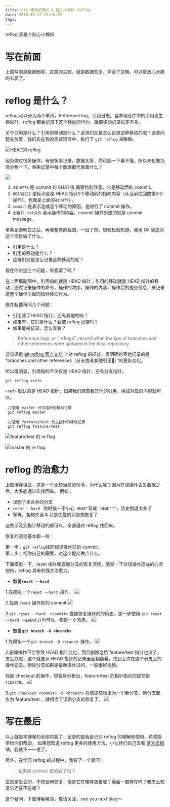 ```yaml
---
title: Git-移动记录仪 & 贴心小棉袄 reflog
date: 2018-03-12 23:15:07
tags:
---
```


reflog 真是个贴心小棉袄
<!--more-->

# 写在前面

上篇写的是数据删除，这篇的主题，就是数据恢复。学会了这俩，可以更放心大胆的去耍了。

# reflog 是什么？

reflog,可以分为两个单词，Reference log，引用日志。当本地仓库中的引用发生移动时，reflog 都会记录下这个移动的行为，跟部移动记录仪差不多。

关于引用是什么？引用的移动是什么？这哥们又是怎么记录这种移动的呢？这些问题先放着，我们先在我的测试项目中，执行下 `git reflog` 来瞅瞅。

![HEAD的 reflog](http://oriwplcze.bkt.clouddn.com/3ab4a43030d044c8a8689a86b601d271.png)

因为做过很多操作，有很多条记录，数据太多，你可能一下看不懂，所以来化繁为简分析一下，单条记录中每个数据都代表着什么？

![](http://oriwplcze.bkt.clouddn.com/695448407a69cfea6916a1ef83b8f65a.png)

1. `41b9778` 是 commit 的 SHA1 值,需要特别注意，它是移动后的 commit。
2. `HEAD@{2}` 是标识这是 HEAD 指针2个移动前的指向内容（从当前往回数第3个操作），也就是上面的`41b9778` 。
3. `commit` 是表示造成这个移动的原因，是进行了 commit 操作。
4. `创建11.txt文件` 表示操作的内容，commit 操作对应的就是 commit message。

单条记录明白之后，再看整体的截图，一目了然。很轻松就知道，我用 Git 到底对这个项目做了什么。

- 引用是什么？
- 引用的移动是什么？
- 这哥们又是怎么记录这种移动的呢？

现在你对这三个问题，有答案了吗？

在上面那副图中，引用指的就是 HEAD 指针；引用的移动就是 HEAD 指针的移动；通过记录操作的命令，操作的次序，操作的内容，操作后的提交信息，来记录这整个操作引起的指针移动行为。

现在我要再问几个问题：
- 引用除了HEAD 指针，还有其他的吗？
- 如果有，它们是什么？会被 reflog 记录吗？
- 如果能被记录，怎么查看？

> Reference logs, or "reflogs", record when the tips of branches and other references were updated in the local repository.

这句话是 [git-reflog 官方文档](https://git-scm.com/docs/git-reflog) 上对 reflog 的描述，很明确的表达记录的是 “branches and other references（分支或者其他引用）”的更新变化。

所以很明显，引用指的不仅仅是 HEAD 指针，还有分支指针。

```
git reflog <ref>

```
 `<ref>` 默认的是 HEAD 指针，如果我们想查看其他的引用，换成对应的内容就可以。


```
 //查看 master 分支指针的移动记录
 git reflog master

 //查看 feature/test 分支指针的移动记录
 git reflog feature/test
```


![feature/test 的 re flog](http://oriwplcze.bkt.clouddn.com/3364f839284078b340e69e84af81209a.png)

![master 的 re flog](http://oriwplcze.bkt.clouddn.com/1fee4f3118e50a25c3c13ebf28171ea8.png)


# reflog 的治愈力

上篇博客讲过，这是一个比较治愈的命令，为什么呢？因为在误操作丢失数据之后，大多能通过它找回来。
例如：
- 误删了未合并的分支
- `reset --hard ` 的时候一不小心` HEAD^`写成 ` HEAD^^^`，历史倒退太多了
- 等等，各种失误 & 只是任性的只是想恢复了

这些涉及到指针移动的都可以，全部通过 reflog 找回来。

恢复的流程基本都一样：

第一步：`git reflog`找回错误操作前的 commit。   
第二步：视你自己的需要，对这个提交做点什么。

下面模拟一下，reset 操作和误删分支的恢复流程，感受一下对误操作造成的心灵创伤，reflog 具有的强大治愈力。

- **恢复`reset --hard `**

1.先模拟一个`reset --hard `操作。
![](http://oriwplcze.bkt.clouddn.com/e6799f4cdea46f40017618e7801336e7.png)

2.找到 `reset` 操作前的 commit
![](http://oriwplcze.bkt.clouddn.com/75a5472eb7af18c62236c66fa282e899.png)

3.`git reset --hard  <commit>` 直接恢复操作前的历史。这一步使用 `git reset --hard  HEAD@{1}`也可以，都是一个意思。
![](http://oriwplcze.bkt.clouddn.com/35dd19b2cdcc0bd6af6ee9e94aa37b2c.png)


- **恢复`git branch -D <branch>`**


1.先模拟一个`git branch -D <branch `操作。
![](http://oriwplcze.bkt.clouddn.com/528915ac59d7c49abe344f137da7fe18.png)

2.删除操作不会导致 HEAD 指针变化，而且删除之后  feature/test 指针也没了，怎么办呢，这个就要从 HEAD 指针的记录里面翻翻看，找到上次在这个分支上的操作记录。删除分支如果是最新操作过的，一般很好找到。

找到 checkout 的操作，很容易分析出，feature/test 的指针指向的提交是 `41b9778`。
![](http://oriwplcze.bkt.clouddn.com/40d5389362a84341d091c31cb6b43f24.png)

3.`git checkout <commit> -b <branch>` 将该提交检出为一个新分支，新分支起名为 feature/test ，就相当于误删分支的恢复了。
![](http://oriwplcze.bkt.clouddn.com/dfe3f32d08cc59163db566b9eb8b4b34.png)


# 写在最后

以上就是本博客的全部内容了，记录的是我自己对 reflog 的理解和使用，希望能带给你们帮助， 如果想知道 reflog 更多的使用方法，小伙伴们自己去看 [官方文档](https://git-scm.com/docs/git-reflog) 呐，我就不一一说了。

另外，在学习 reflog 的过程中，我有了一个疑问：

>丢失的 commit 真的丢了吗？

显然是没丢的，不然谈何恢复，但是它在哪存放着呢？我会一直存在吗？我怎么知道它还在不在呢？

这个疑问，下篇博客解决，敬请关注，see you next blog～
